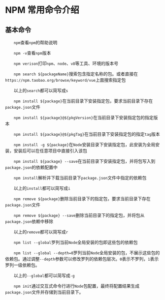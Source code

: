 # NPM 常用命令介绍

## 基本命令

　　`npm`查看`npm`的帮助说明

　　`npm -v`查看`npm`版本

　　`npm verison`打印`npm`、`node`、`v8`等工具、环境的版本号

　　`npm search ${packageName}`搜索包含指定名称的包。或者直接在`https://npm.taobao.org/browse/keyword/vue`上面搜索指定包

　　以上的`search`都可以简写成`s`

　　`npm install ${package}`在当前目录下安装指定包，要求当前目录下存在`package.json`文件

　　`npm install ${package}@${pkgVersion}`在当前目录下安装指定包的指定版本

　　`npm install ${package}@${pkgTag}`在当前目录下安装指定包的指定`tag`版本

　　`npm install -g ${package}`在`Node`安装目录下安装指定包，此安装为全局安装，安装后可以在任意项目中直接引入该包

　　`npm install ${package} --save`在当前目录下安装指定包，并将包写入到`package.json`的依赖配置中

　　`npm install`解析并下载当前目录下`package.json`文件中指定的依赖包

　　以上的`install`都可以简写成`i`

　　`npm remove ${package}`删除当前目录下的指定包，要求当前目录下存在`package.json`文件

　　`npm remove ${package} --save`删除当前目录下的指定包，并将包从`package.json`依赖中移除

　　以上的`remove`都可以简写成`r`

　　`npm list --global`罗列当前`Node`全局安装的包即这些包的依赖包

　　`npm list --global --depth=0`罗列当前`Node`全局安装的包，不展示这些包的依赖包。通过调整`--depth`参数可以修改罗列的依赖包层次。`0`表示不罗列，`1`表示罗列一级依赖包。

　　以上的`--global`都可以简写成`-g`

　　`npm init`通过交互式命令行进行`Node`包配置，最终将配置结果生成`package.json`文件并存储到当前目录下。




